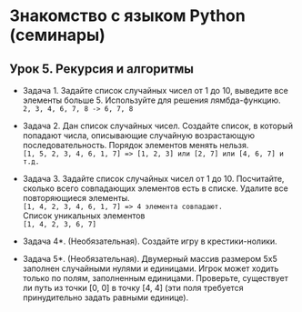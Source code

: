 # Знакомство с языком Python (семинары)  
## Урок 5. Рекурсия и алгоритмы  
* Задача 1. Задайте список случайных чисел от 1 до 10, выведите все элементы больше 5. Используйте для решения лямбда-функцию.  
`2, 3, 4, 6, 7, 8 -> 6, 7, 8`  

* Задача 2. Дан список случайных чисел. Создайте список, в который попадают числа, описывающие случайную возрастающую последовательность. Порядок элементов менять нельзя.  
`[1, 5, 2, 3, 4, 6, 1, 7] => [1, 2, 3] или [2, 7] или [4, 6, 7] и т.д.`  

* Задача 3. Задайте список случайных чисел от 1 до 10. Посчитайте, сколько всего совпадающих элементов есть в списке. Удалите все повторяющиеся элементы.  
`[1, 4, 2, 3, 4, 6, 1, 7] => 4 элемента совпадают.`  
Список уникальных элементов  
`[1, 4, 2, 3, 6, 7] ` 

* Задача 4*. (Необязательная). Создайте игру в крестики-нолики.  

* Задача 5*. (Необязательная). Двумерный массив размером 5х5 заполнен случайными нулями и единицами. Игрок может ходить только по полям, заполненным единицами. Проверьте, существует ли путь из точки [0, 0] в точку [4, 4] (эти поля требуется принудительно задать равными единице).  